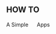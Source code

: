 ## HOW TO

A Simple <img src="https://cdn.jsdelivr.net/gh/devicons/devicon/icons/android/android-original.svg" width="15px" /> Apps
          
